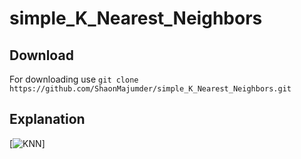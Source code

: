 # simple_K_Nearest_Neighbors 
## Download 
For downloading use 
       `git clone https://github.com/ShaonMajumder/simple_K_Nearest_Neighbors.git` 
## Explanation
[![KNN](https://github.com/ShaonMajumder/simple_K_Nearest_Neighbors/pics/knn.png)]